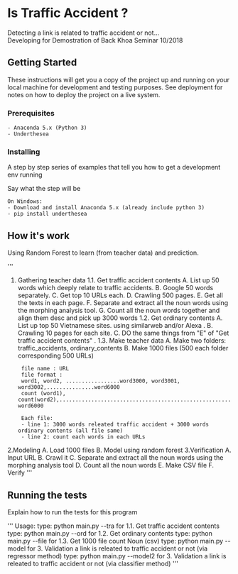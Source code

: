 # Is Traffic Accident ?

Detecting a link is related to traffic accident or not...<br/>
Developing for Demostration of Back Khoa Seminar 10/2018

## Getting Started

These instructions will get you a copy of the project up and running on your local machine for development and testing purposes. See deployment for notes on how to deploy the project on a live system.

### Prerequisites

```
- Anaconda 5.x (Python 3)
- Underthesea
```

### Installing

A step by step series of examples that tell you how to get a development env running

Say what the step will be

```
On Windows:
- Download and install Anaconda 5.x (already include python 3)
- pip install underthesea
```

## How it's work

Using Random Forest to learn (from teacher data) and prediction.

'''
1. Gathering teacher data
    1.1. Get traffic accident contents
        A. List up 50 words which deeply relate to traffic accidents.
        B. Google 50 words separately.
        C. Get top 10 URLs each.
        D. Crawling 500 pages.
        E. Get all the texts in each page.
        F. Separate and extract all the noun words using the morphing analysis tool.
        G. Count all the noun words together and align  them desc and pick up 3000 words
    1.2. Get ordinary contents
        A. List up top 50 Vietnamese sites. using similarweb and/or Alexa . 
        B. Crawling 10 pages for each site.
        C. DO the same things from "E" of "Get traffic accident contents"
    . 
    1.3. Make teacher data
        A. Make two folders: traffic_accidents, ordinary_contents
        B. Make 1000 files (500 each folder corresponding 500 URLs)

        file name : URL
        file format :
        word1, word2, .................word3000, word3001, word3002,...............word6000
        count (word1), count(word2),.................................................................., word6000
        
        Each file: 
        - line 1: 3000 words releated traffic accident + 3000 words ordinary contents (all file same)
        - line 2: count each words in each URLs
        
2.Modeling
    A. Load 1000 files
    B. Model using random forest
3.Verification
    A. Input URL
    B. Crawl it
    C. Separate and extract all the noun words using the morphing analysis tool
    D. Count all the noun words
    E. Make CSV file
    F. Verify
'''

## Running the tests

Explain how to run the tests for this program

'''
Usage:
    type: python main.py --tra
        for 1.1. Get traffic accident contents
    type: python main.py --ord
        for 1.2. Get ordinary contents
	type: python main.py --file
        for 1.3. Get 1000 file count Noun (csv)
    type: python main.py --model <link>
        for 3. Validation a link is releated to traffic accident or not (via regressor method)
    type: python main.py --model2 <link>
        for 3. Validation a link is releated to traffic accident or not (via classifier method)
'''
